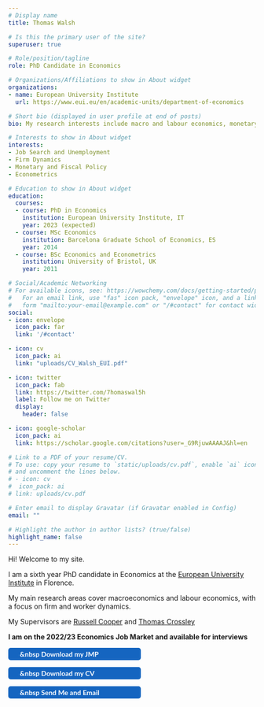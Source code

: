 ```yaml
---
# Display name
title: Thomas Walsh

# Is this the primary user of the site?
superuser: true

# Role/position/tagline
role: PhD Candidate in Economics

# Organizations/Affiliations to show in About widget
organizations:
- name: European University Institute
  url: https://www.eui.eu/en/academic-units/department-of-economics

# Short bio (displayed in user profile at end of posts)
bio: My research interests include macro and labour economics, monetary and fiscal policy, and job search.

# Interests to show in About widget
interests:
- Job Search and Unemployment
- Firm Dynamics
- Monetary and Fiscal Policy
- Econometrics

# Education to show in About widget
education:
  courses:
  - course: PhD in Economics
    institution: European University Institute, IT
    year: 2023 (expected)
  - course: MSc Economics
    institution: Barcelona Graduate School of Economics, ES
    year: 2014
  - course: BSc Economics and Econometrics
    institution: University of Bristol, UK
    year: 2011

# Social/Academic Networking
# For available icons, see: https://wowchemy.com/docs/getting-started/page-builder/#icons
#   For an email link, use "fas" icon pack, "envelope" icon, and a link in the
#   form "mailto:your-email@example.com" or "/#contact" for contact widget.
social:
- icon: envelope
  icon_pack: far
  link: '/#contact'

- icon: cv
  icon_pack: ai
  link: "uploads/CV_Walsh_EUI.pdf"

- icon: twitter
  icon_pack: fab
  link: https://twitter.com/7homaswal5h
  label: Follow me on Twitter
  display:
    header: false

- icon: google-scholar
  icon_pack: ai
  link: https://scholar.google.com/citations?user=_G9RjuwAAAAJ&hl=en

# Link to a PDF of your resume/CV.
# To use: copy your resume to `static/uploads/cv.pdf`, enable `ai` icons in `params.toml`,
# and uncomment the lines below.
# - icon: cv
#  icon_pack: ai
# link: uploads/cv.pdf

# Enter email to display Gravatar (if Gravatar enabled in Config)
email: ""

# Highlight the author in author lists? (true/false)
highlight_name: false
---
```


Hi! Welcome to my site.

I am a sixth year PhD candidate in Economics at the <a href="https://www.eui.eu/en/academic-units/department-of-economics" target="_blank">European University Institute</a>
 in Florence.

My main research areas cover macroeconomics and labour economics, with a focus on firm and worker dynamics.

My Supervisors are <a href="https://sites.google.com/site/coopereconomics/" target="_blank">Russell Cooper</a> and <a href="https://sites.google.com/site/tfcrossley/
" target="_blank">Thomas Crossley</a>

<b>I am on the 2022/23 Economics Job Market and available for interviews</b>

<link rel="stylesheet" href="https://cdnjs.cloudflare.com/ajax/libs/font-awesome/6.2.1/css/all.min.css">

<style>
 .bg-rollover:hover {
background-color: #585f6a !important;
border-color:#1565c0;
color: #ffffff !important;
}

.wx{
width: 250px;}
}


</style>
<a rel="noopener"
   target="_blank"
   class="bg-rollover wx"
   href="https://walshthomas.com/uploads/JMP_Walsh_EUI.pdf"
   style="background-color: #1565c0;
          font-family: Lato, sans-serif;
          font-weight: bold;
          text-decoration: none;
          padding: 4px 10px;
          color: #ffffff;
          border-radius: 5px;
          display: inline-block;
          mso-padding-alt: 0;">
    <span style="mso-text-raise: 0pt;"><i class="far fa-file"></i>&nbsp Download my JMP</span>
</a>

<a rel="noopener"
   target="_blank"
   class="bg-rollover wx"
   href="https://walshthomas.com/uploads/CV_Walsh_EUI.pdf"
   style="background-color: #1565c0;
          font-family: Lato, sans-serif;
          font-weight: bold;
          text-decoration: none;
          padding: 4px 10px;
          color: #ffffff;
          border-radius: 5px;
          display: inline-block;
          mso-padding-alt: 0;">
    <span style="mso-text-raise: 0pt;"><i class="fas fa-arrow-down"></i>&nbsp Download my CV </span>
</a>

<a rel="noopener"
   target="_blank"
   class="bg-rollover wx"
   href="mailto:thomas.walsh@eui.eu"
   style="background-color: #1565c0;
          font-family: Lato, sans-serif;
          font-weight: bold;
          text-decoration: none;
          padding: 4px 10px;
          color: #ffffff;
          border-radius: 5px;
          display: inline-block;
          mso-padding-alt: 0;">
    <span style="mso-text-raise: 0pt;"><i class="far fa-envelope"></i>&nbsp Send Me and Email </span>
</a>
